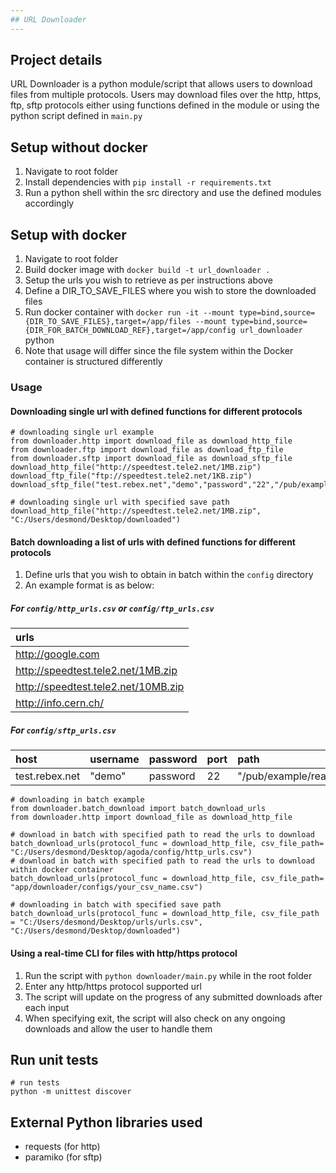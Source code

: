 ```yaml
---
## URL Downloader
---
```

## Project details
URL Downloader is a python module/script that allows users to download files from multiple protocols.
Users may download files over the http, https, ftp, sftp protocols either using functions defined in the module or
using the python script defined in `main.py`

## Setup without docker
1. Navigate to root folder
2. Install dependencies with `pip install -r requirements.txt`
3. Run a python shell within the src directory and use the defined modules accordingly

## Setup with docker
1. Navigate to root folder
2. Build docker image with `docker build -t url_downloader .`
3. Setup the urls you wish to retrieve as per instructions above
4. Define a DIR_TO_SAVE_FILES where you wish to store the downloaded files
5. Run docker container with `docker run -it --mount type=bind,source={DIR_TO_SAVE_FILES},target=/app/files --mount type=bind,source={DIR_FOR_BATCH_DOWNLOAD_REF},target=/app/config url_downloader` python
6. Note that usage will differ since the file system within the Docker container is structured differently

### Usage
#### Downloading single url with defined functions for different protocols
```
# downloading single url example
from downloader.http import download_file as download_http_file
from downloader.ftp import download_file as download_ftp_file
from downloader.sftp import download_file as download_sftp_file
download_http_file("http://speedtest.tele2.net/1MB.zip")
download_ftp_file("ftp://speedtest.tele2.net/1KB.zip")
download_sftp_file("test.rebex.net","demo","password","22","/pub/example/readme.txt")

# downloading single url with specified save path
download_http_file("http://speedtest.tele2.net/1MB.zip", "C:/Users/desmond/Desktop/downloaded")
```

####  Batch downloading a list of urls with defined functions for different protocols
1. Define urls that you wish to obtain in batch within the `config` directory
2. An example format is as below:

##### For `config/http_urls.csv` or `config/ftp_urls.csv`
|  urls                               |
| :-----------------------------------|
|  http://google.com                  |
|  http://speedtest.tele2.net/1MB.zip |
|  http://speedtest.tele2.net/10MB.zip|
|  http://info.cern.ch/               |

##### For `config/sftp_urls.csv`
|  host           |  username    |  password |  port |  path                    |
| :---------------| :------------| :---------| :-----| :------------------------|
|  test.rebex.net |  "demo"      | password  | 22    | "/pub/example/readme.txt"|

```
# downloading in batch example
from downloader.batch_download import batch_download_urls
from downloader.http import download_file as download_http_file

# download in batch with specified path to read the urls to download
batch_download_urls(protocol_func = download_http_file, csv_file_path= "C:/Users/desmond/Desktop/agoda/config/http_urls.csv")
# download in batch with specified path to read the urls to download within docker container
batch_download_urls(protocol_func = download_http_file, csv_file_path= "app/downloader/configs/your_csv_name.csv")

# downloading in batch with specified save path
batch_download_urls(protocol_func = download_http_file, csv_file_path = "C:/Users/desmond/Desktop/urls/urls.csv", "C:/Users/desmond/Desktop/downloaded")
```

#### Using a real-time CLI for files with http/https protocol 
1. Run the script with `python downloader/main.py` while in the root folder
2. Enter any http/https protocol supported url
3. The script will update on the progress of any submitted downloads after each input
4. When specifying exit, the script will also check on any ongoing downloads and allow the user to handle them

## Run unit tests
```
# run tests
python -m unittest discover
```

## External Python libraries used
- requests (for http)
- paramiko (for sftp)
